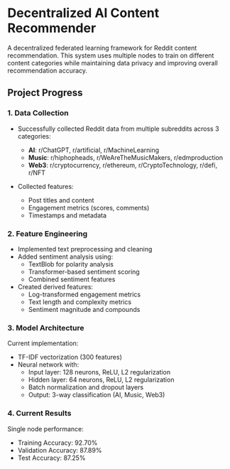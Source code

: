 # Decentralized AI Content Recommender

A decentralized federated learning framework for Reddit content recommendation. This system uses multiple nodes to train on different content categories while maintaining data privacy and improving overall recommendation accuracy.

## Project Progress

### 1. Data Collection
- Successfully collected Reddit data from multiple subreddits across 3 categories:
  - **AI**: r/ChatGPT, r/artificial, r/MachineLearning
  - **Music**: r/hiphopheads, r/WeAreTheMusicMakers, r/edmproduction
  - **Web3**: r/cryptocurrency, r/ethereum, r/CryptoTechnology, r/defi, r/NFT

- Collected features:
  - Post titles and content
  - Engagement metrics (scores, comments)
  - Timestamps and metadata

### 2. Feature Engineering
- Implemented text preprocessing and cleaning
- Added sentiment analysis using:
  - TextBlob for polarity analysis
  - Transformer-based sentiment scoring
  - Combined sentiment features
- Created derived features:
  - Log-transformed engagement metrics
  - Text length and complexity metrics
  - Sentiment magnitude and compounds

### 3. Model Architecture
Current implementation:
- TF-IDF vectorization (300 features)
- Neural network with:
  - Input layer: 128 neurons, ReLU, L2 regularization
  - Hidden layer: 64 neurons, ReLU, L2 regularization
  - Batch normalization and dropout layers
  - Output: 3-way classification (AI, Music, Web3)

### 4. Current Results
Single node performance:
- Training Accuracy: 92.70%
- Validation Accuracy: 87.89%
- Test Accuracy: 87.25%
